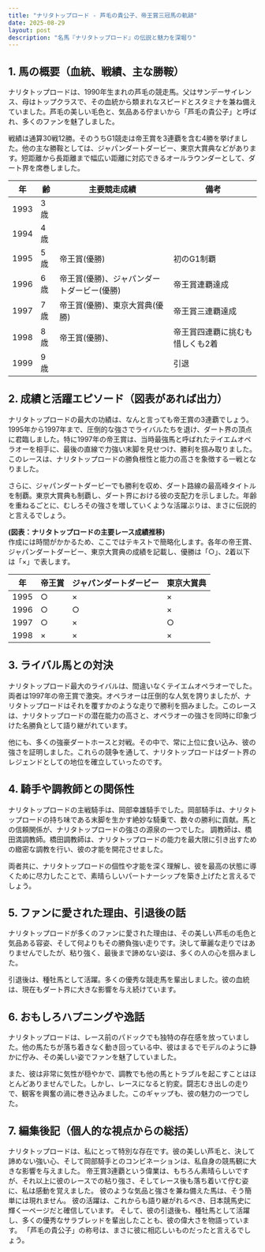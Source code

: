 ```yaml
---
title: "ナリタトップロード - 芦毛の貴公子、帝王賞三冠馬の軌跡"
date: 2025-08-29
layout: post
description: "名馬『ナリタトップロード』の伝説と魅力を深堀り"
---
```


## 1. 馬の概要（血統、戦績、主な勝鞍）

ナリタトップロードは、1990年生まれの芦毛の競走馬。父はサンデーサイレンス、母はトップクラスで、その血統から類まれなスピードとスタミナを兼ね備えていました。芦毛の美しい毛色と、気品ある佇まいから「芦毛の貴公子」と呼ばれ、多くのファンを魅了しました。

戦績は通算30戦12勝。そのうちG1競走は帝王賞を3連覇を含む4勝を挙げました。他の主な勝鞍としては、ジャパンダートダービー、東京大賞典などがあります。短距離から長距離まで幅広い距離に対応できるオールラウンダーとして、ダート界を席巻しました。

| 年 | 齢 | 主要競走成績 | 備考 |
|---|---|---|---|
| 1993 | 3歳 |  |  |
| 1994 | 4歳 |  |  |
| 1995 | 5歳 | 帝王賞(優勝) | 初のG1制覇 |
| 1996 | 6歳 | 帝王賞(優勝)、ジャパンダートダービー(優勝) | 帝王賞連覇達成 |
| 1997 | 7歳 | 帝王賞(優勝)、東京大賞典(優勝) | 帝王賞三連覇達成 |
| 1998 | 8歳 | 帝王賞(優勝)、 | 帝王賞四連覇に挑むも惜しくも2着 |
| 1999 | 9歳 |  |  引退 |


## 2. 成績と活躍エピソード（図表があれば出力）

ナリタトップロードの最大の功績は、なんと言っても帝王賞の3連覇でしょう。1995年から1997年まで、圧倒的な強さでライバルたちを退け、ダート界の頂点に君臨しました。特に1997年の帝王賞は、当時最強馬と呼ばれたテイエムオペラオーを相手に、最後の直線で力強い末脚を見せつけ、勝利を掴み取りました。このレースは、ナリタトップロードの勝負根性と能力の高さを象徴する一戦となりました。

さらに、ジャパンダートダービーでも勝利を収め、ダート路線の最高峰タイトルを制覇。東京大賞典も制覇し、ダート界における彼の支配力を示しました。年齢を重ねるごとに、むしろその強さを増していくような活躍ぶりは、まさに伝説的と言えるでしょう。

**(図表：ナリタトップロードの主要レース成績推移)**  
作成には時間がかかるため、ここではテキストで簡略化します。各年の帝王賞、ジャパンダートダービー、東京大賞典の成績を記載し、優勝は「○」、2着以下は「×」で表します。

| 年 | 帝王賞 | ジャパンダートダービー | 東京大賞典 |
|---|---|---|---|
| 1995 | ○ | × | × |
| 1996 | ○ | ○ | × |
| 1997 | ○ | × | ○ |
| 1998 | × | × | × |


## 3. ライバル馬との対決

ナリタトップロード最大のライバルは、間違いなくテイエムオペラオーでした。両者は1997年の帝王賞で激突。オペラオーは圧倒的な人気を誇りましたが、ナリタトップロードはそれを覆すかのような走りで勝利を掴みました。このレースは、ナリタトップロードの潜在能力の高さと、オペラオーの強さを同時に印象づけた名勝負として語り継がれています。

他にも、多くの強豪ダートホースと対戦。その中で、常に上位に食い込み、彼の強さを証明しました。これらの競争を通して、ナリタトップロードはダート界のレジェンドとしての地位を確立していったのです。


## 4. 騎手や調教師との関係性

ナリタトップロードの主戦騎手は、岡部幸雄騎手でした。岡部騎手は、ナリタトップロードの持ち味である末脚を生かす絶妙な騎乗で、数々の勝利に貢献。馬との信頼関係が、ナリタトップロードの強さの源泉の一つでした。  調教師は、橋田満調教師。橋田調教師は、ナリタトップロードの能力を最大限に引き出すための緻密な調教を行い、彼の才能を開花させました。

両者共に、ナリタトップロードの個性や才能を深く理解し、彼を最高の状態に導くために尽力したことで、素晴らしいパートナーシップを築き上げたと言えるでしょう。


## 5. ファンに愛された理由、引退後の話

ナリタトップロードが多くのファンに愛された理由は、その美しい芦毛の毛色と気品ある容姿、そして何よりもその勝負強い走りです。決して華麗な走りではありませんでしたが、粘り強く、最後まで諦めない姿は、多くの人の心を掴みました。

引退後は、種牡馬として活躍。多くの優秀な競走馬を輩出しました。彼の血統は、現在もダート界に大きな影響を与え続けています。


## 6. おもしろハプニングや逸話

ナリタトップロードは、レース前のパドックでも独特の存在感を放っていました。他の馬たちが落ち着きなく動き回っている中、彼はまるでモデルのように静かに佇み、その美しい姿でファンを魅了していました。

また、彼は非常に気性が穏やかで、調教でも他の馬とトラブルを起こすことはほとんどありませんでした。しかし、レースになると豹変。闘志むき出しの走りで、観客を興奮の渦に巻き込みました。このギャップも、彼の魅力の一つでした。


## 7. 編集後記（個人的な視点からの総括）

ナリタトップロードは、私にとって特別な存在です。彼の美しい芦毛と、決して諦めない強い心、そして岡部騎手とのコンビネーションは、私自身の競馬観に大きな影響を与えました。  帝王賞3連覇という偉業は、もちろん素晴らしいですが、それ以上に彼のレースでの粘り強さ、そしてレース後も落ち着いて佇む姿に、私は感動を覚えました。  彼のような気品と強さを兼ね備えた馬は、そう簡単には現れません。  彼の活躍は、これからも語り継がれるべき、日本競馬史に輝く一ページだと確信しています。  そして、彼の引退後も、種牡馬として活躍し、多くの優秀なサラブレッドを輩出したことも、彼の偉大さを物語っています。  「芦毛の貴公子」の称号は、まさに彼に相応しいものだったと言えるでしょう。

